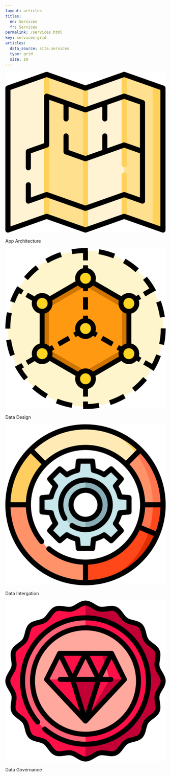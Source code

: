 ```yaml
---
layout: articles
titles: 
  en: Services
  fr: Services
permalink: /services.html
key: services-grid
articles:
  data_source: site.services
  type: grid
  size: sm
---
```


<div class="grid">
<div class="cell cell--4">
<div class="card">
  <div class="card__image">
    <img class="image image--sm" src="/assets/svg/architecture-blueprint-svgrepo-com.svg"/>
    <div class="overlay">
      <p>App Architecture</p>
    </div>
  </div>
</div>
</div>

<div class="cell cell--4">
<div class="card">
  <div class="card__image">
    <img class="image image--sm" src="/assets/svg/modeling-svgrepo-com.svg"/>
    <div class="overlay">
      <p>Data Design</p>
    </div>
  </div>
</div>
</div>

<div class="cell cell--4">
<div class="card">
  <div class="card__image">
    <img class="image image--sm" src="/assets/svg/data-processing-svgrepo-com.svg"/>
    <div class="overlay">
      <p>Data Intergation</p>
    </div>
  </div>
</div>
</div>

<div class="cell cell--4">
<div class="card">
  <div class="card__image">
    <img class="image image--sm" src="/assets/svg/value-svgrepo-com.svg"/>
    <div class="overlay">
      <p>Data Governance</p>
    </div>
  </div>
</div>
</div>